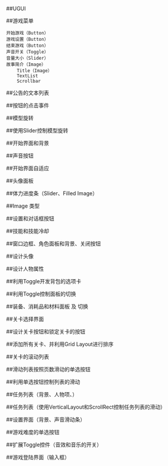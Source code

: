 ##UGUI

##游戏菜单

    开始游戏（Button）
    游戏设置（Button）
    结束游戏（Button）
    声音开关（Toggle）
    音量大小（Slider）
    故事简介（Image）
        Title（Image）
        TextList
        Scrollbar

##公告的文本列表

##按钮的点击事件

##模型旋转

##使用Slider控制模型旋转

##开始界面和背景

##声音按钮

##开始界面自适应

##头像面板

##体力进度条（Slider、Filled Image）

##Image 类型

##设置和对话框按钮

##技能和技能冷却

##窗口边框、角色面板和背景、关闭按钮

##设计头像

##设计人物属性

##利用Toggle开发背包的选项卡

##利用Toggle控制面板的切换

##装备、消耗品和材料面板 及 切换

##关卡选择界面

##设计关卡按钮和锁定关卡的按钮

##添加所有关卡、并利用Grid Layout进行排序

##关卡的滚动列表

##滑动列表按照页数滑动的单选按钮

##利用单选按钮控制列表的滑动

##任务列表（背景、人物项、）

##任务列表（使用VerticalLayout和ScrollRect控制任务列表的滑动）

##设置界面（背景、声音滑动条）

##游戏难度的单选按钮

##扩展Toggle控件（音效和音乐的开关）

##游戏登陆界面（输入框）





